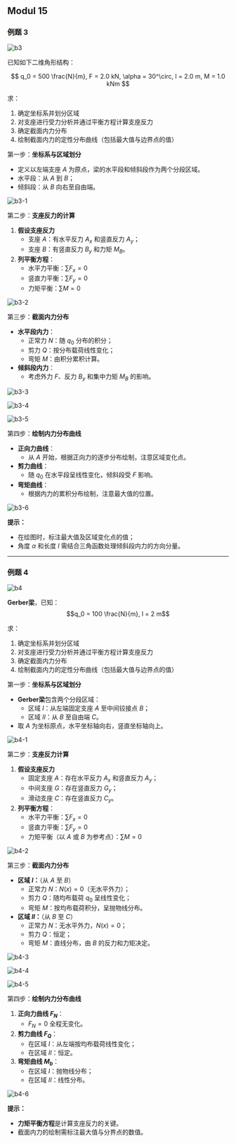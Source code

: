 #

## Modul 15

### 例题 3

![b3](./subjects/Statik/modul-015/imgs/b3.png)

已知如下二维角形结构：

$$
q_0 = 500 \frac{N}{m}, F = 2.0 kN, \alpha = 30^\circ, l = 2.0 m, M = 1.0 kNm
$$

求：

1. 确定坐标系并划分区域
2. 对支座进行受力分析并通过平衡方程计算支座反力
3. 确定截面内力分布
4. 绘制截面内力的定性分布曲线（包括最大值与边界点的值）

第一步：**坐标系与区域划分**

- 定义以左端支座 $A$ 为原点，梁的水平段和倾斜段作为两个分段区域。
- 水平段：从 $A$ 到 $B$；
- 倾斜段：从 $B$ 向右至自由端。

![b3-1](./subjects/Statik/modul-015/imgs/b3-1.png)

第二步：**支座反力的计算**

1. **假设支座反力**
   - 支座 $A$：有水平反力 $A_x$ 和竖直反力 $A_y$；
   - 支座 $B$：有竖直反力 $B_y$ 和力矩 $M_B$。
2. **列平衡方程**：
   - 水平力平衡：$\sum F_x = 0$
   - 竖直力平衡：$\sum F_y = 0$
   - 力矩平衡：$\sum M = 0$

![b3-2](./subjects/Statik/modul-015/imgs/b3-2.png)

第三步：**截面内力分布**

- **水平段内力**：
  - 正常力 $N$：随 $q_0$ 分布的积分；
  - 剪力 $Q$：按分布载荷线性变化；
  - 弯矩 $M$：由积分累积计算。
- **倾斜段内力**：
  - 考虑外力 $F$、反力 $B_y$ 和集中力矩 $M_B$ 的影响。

![b3-3](./subjects/Statik/modul-015/imgs/b3-3.png)

![b3-4](./subjects/Statik/modul-015/imgs/b3-4.png)

![b3-5](./subjects/Statik/modul-015/imgs/b3-5.png)

第四步：**绘制内力分布曲线**

- **正向力曲线**：
  - 从 $A$ 开始，根据正向力的逐步分布绘制，注意区域变化点。
- **剪力曲线**：
  - 随 $q_0$ 在水平段呈线性变化，倾斜段受 $F$ 影响。
- **弯矩曲线**：
  - 根据内力的累积分布绘制，注意最大值的位置。

![b3-6](./subjects/Statik/modul-015/imgs/b3-6.png)

**提示：**

- 在绘图时，标注最大值及区域变化点的值；
- 角度 $\alpha$ 和长度 $l$ 需结合三角函数处理倾斜段内力的方向分量。

---

### 例题 4

![b4](./subjects/Statik/modul-015/imgs/b4.png)

**Gerber梁**，已知：
$$q_0 = 100 \frac{N}{m}, l = 2 m$$

求：

1. 确定坐标系并划分区域
2. 对支座进行受力分析并通过平衡方程计算支座反力
3. 确定截面内力分布
4. 绘制截面内力的定性分布曲线（包括最大值与边界点的值）

第一步：**坐标系与区域划分**

- **Gerber梁**包含两个分段区域：
  - 区域 $I$：从左端固定支座 $A$ 至中间铰接点 $B$；
  - 区域 $II$：从 $B$ 至自由端 $C$。
- 取 $A$ 为坐标原点，水平坐标轴向右，竖直坐标轴向上。

![b4-1](./subjects/Statik/modul-015/imgs/b4-1.png)

第二步：**支座反力计算**

1. **假设支座反力**
   - 固定支座 $A$：存在水平反力 $A_x$ 和竖直反力 $A_y$；
   - 中间支座 $G$：存在竖直反力 $G_y$；
   - 滑动支座 $C$：存在竖直反力 $C_y$。
2. **列平衡方程**：
   - 水平力平衡：$\sum F_x = 0$
   - 竖直力平衡：$\sum F_y = 0$
   - 力矩平衡（以 $A$ 或 $B$ 为参考点）：$\sum M = 0$

![b4-2](./subjects/Statik/modul-015/imgs/b4-2.png)

第三步：**截面内力分布**

- **区域 $I$：**（从 $A$ 至 $B$）
  - 正常力 $N$：$N(x) = 0$（无水平外力）；
  - 剪力 $Q$：随均布载荷 $q_0$ 呈线性变化；
  - 弯矩 $M$：按均布载荷积分，呈抛物线分布。
- **区域 $II$：**（从 $B$ 至 $C$）
  - 正常力 $N$：无水平外力，$N(x) = 0$；
  - 剪力 $Q$：恒定；
  - 弯矩 $M$：直线分布，由 $B$ 的反力和力矩决定。

![b4-3](./subjects/Statik/modul-015/imgs/b4-3.png)

![b4-4](./subjects/Statik/modul-015/imgs/b4-4.png)

![b4-5](./subjects/Statik/modul-015/imgs/b4-5.png)

第四步：**绘制内力分布曲线**

1. **正向力曲线 $F_N$**：
   - $F_N = 0$ 全程无变化。
2. **剪力曲线 $F_Q$**：
   - 在区域 $I$：从左端按均布载荷线性变化；
   - 在区域 $II$：恒定。
3. **弯矩曲线 $M_b$**：
   - 在区域 $I$：抛物线分布；
   - 在区域 $II$：线性分布。

![b4-6](./subjects/Statik/modul-015/imgs/b4-6.png)

**提示：**

- **力矩平衡方程**是计算支座反力的关键。
- 截面内力的绘制需标注最大值与分界点的数值。
